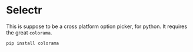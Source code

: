 # Selectr

This is suppose to be a cross platform option picker, for python. It requires the great `colorama`.

```
pip install colorama
```
